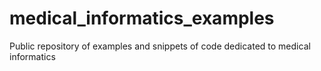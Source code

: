 # medical_informatics_examples
Public repository of examples and snippets of code dedicated to medical informatics
